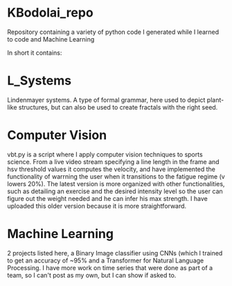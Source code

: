 # KBodolai_repo
Repository containing a variety of python code I generated while I learned to code and Machine Learning

In short it contains: 
# L_Systems
Lindenmayer systems. A type of formal grammar, here used to depict plant-like structures, but can also be used to create fractals with the right seed.
# Computer Vision 
vbt.py is a script where I apply computer vision techniques to sports science. From a live video stream specifying a line length in the frame and hsv threshold values it computes the velocity, and have implemented the functionality of warrning the user when it transitions to the fatigue regime (v lowers 20%). The latest version is more organized with other functionalities, such as detailing an exercise and the desired intensity level so the user can figure out the weight needed and he can infer his max strength. I have uploaded this older version because it is more straightforward.
# Machine Learning
2 projects listed here, a Binary Image classifier using CNNs (which I trained to get an accuracy of  ~95% and a Transformer for Natural Language Processing. I have more work on time series that were done as part of a team, so I can't post as my own, but I can show if asked to.
